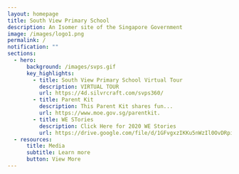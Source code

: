 ```yaml
---
layout: homepage
title: South View Primary School
description: An Isomer site of the Singapore Government
image: /images/logo1.png
permalink: /
notification: ""
sections:
  - hero:
      background: /images/svps.gif
      key_highlights:
        - title: South View Primary School Virtual Tour
          description: VIRTUAL TOUR
          url: https://4d.silvrcraft.com/svps360/
        - title: Parent Kit
          description: This Parent Kit shares fun...
          url: https://www.moe.gov.sg/parentkit.
        - title: WE STories
          description: Click Here for 2020 WE Stories
          url: https://drive.google.com/file/d/1GFvgxzIKKu5nWzIl0OvDRpiRiHYr3Yfq/view
  - resources:
      title: Media
      subtitle: Learn more
      button: View More
---
```

